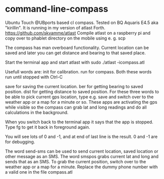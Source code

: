 # command-line-compass
Ubuntu Touch @UBports based cl compass. Tested on BQ Aquaris E4.5 aka "kirillin". It is running in my version of atlast Forth. https://github.com/skvamme/atlast Compile atlast on a raspberry pi and copy over to phablet directory on the mobile using e. g. scp

The compass has man overboard functionality. Current location can be saved and later you can get distance and bearing to that saved place.

Start the terminal app and start atlast with sudo ./atlast -icompass.atl

Usefull words are:
  init for calibration.
  run for compass.
  Both these words run until stopped with Ctrl-C
  
  save for saving the current location.
  ber for getting bearing to saved position.
  dist for getting distance to saved position.
  For these three words to be able to pick current gps location, type e.g. save and switch over to the weather app or a map for a minute or so. These apps are activating the gps while visible so the compass can grab lat and long readings and do all calculations in the background.
  
  When you switch back to the terminal app it says that the app is stopped. Type fg to get it back in foreground again.
  
You will see lots of 0 and -1, and at end of last line is the result. 0 and -1 are for debugging.

The word send-sms can be used to send current location, saved location or other message as an SMS. The word smspos grabs current lat and long and sends that as an SMS. To grab the current position, switch over to the weather app or a map for a minute. Replace the dummy phone number with a valid one in the file compass.atl
